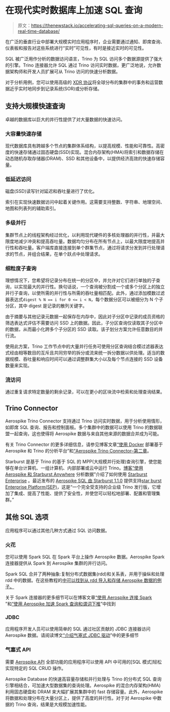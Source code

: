# 在现代实时数据库上加速 SQL 查询

> 原文：<https://thenewstack.io/accelerating-sql-queries-on-a-modern-real-time-database/>

在广泛的垂直行业中部署大规模实时应用程序时，企业需要通过通知、即席查询、仪表板和报告对这些系统进行“实时”可见性，有时是接近实时的可见性。

SQL 被广泛用作分析的数据访问语言，Trino 为 SQL 访问多个数据源提供了强大的引擎。Trino 连接器允许 SQL 通过 Trino 访问实时数据，更广泛地说，允许数据架构师和开发人员扩展可从 Trino 访问的快速分析数据。

对于分析用例，您可以使用高级的 [XDR 协议](https://aerospike.com/resources/tech-videos/xdr/)将全球分布的集群中的事务和运营数据近乎实时地同步到记录系统(SOR)或分析存储。

## 支持大规模快速查询

卓越的数据库以巨大的并行性提供了对大量数据的快速访问。

### 大容量快速存储

现代数据库具有跨越多个节点的集群体系结构，以提高规模、性能和可靠性。高密度的快速存储通过固态硬盘(SSD)实现。混合内存架构(HMA)将索引和数据存储在动态随机存取存储器(DRAM)、SSD 和其他设备中，以提供经济高效的快速存储容量。

### 低延迟访问

磁盘(SSD)读写针对延迟和吞吐量进行了优化。

索引在实现快速数据访问中起着关键作用。这需要支持整数、字符串、地理空间、地图和列表列的辅助索引。

### 多级并行

集群节点上的线程架构经过优化，以利用现代硬件的多核处理器的并行性，并最大限度地减少冲突和提高吞吐量。数据均匀分布在所有节点上，以最大限度地提高并行性和吞吐量。客户端库直接连接到单个群集节点，通过将请求分发到并行处理请求的节点，并组合结果，在单个跃点中处理请求。

### 细粒度子查询

理想情况下，您希望将记录分布在统一的分区中，并允许对它们进行单独的子查询，以实现最大的并行性。换句话说，一个查询被分割成一个或多个分区上的独立并行子查询，以使所需的并行性与所需的吞吐量相匹配。此外，通过添加模数过滤器表达式`digest % N == i for 0 <= i < N`，每个数据分区可以被细分为 N 个子分区，其中 digest 是记录的散列关键字。

由于摘要与其他记录元数据一起保存在内存中，因此对子分区中记录的成员资格的筛选表达式评估不需要访问 SSD 上的数据。因此，子分区查询仅读取其子分区中的数据，从而最小化跨多个子分区的 SSD 读取。该子划分方案允许任意数目的并行流。

使用此方案，Trino 工作节点中的大量并行任务可使用分区查询结合模过滤器表达式经由相等数目的互斥且共同穷举的拆分或流来统一拆分数据以供处理。适当的数据规模、吞吐量和响应时间可以通过调整群集大小以及每个节点连接的 SSD 设备数量来实现。

### 流访问

通过重复请求特定数量的剩余记录，可以在更小的区块流中检索和处理查询结果。

## Trino Connector

Aerospike Trino Connector 支持通过 Trino 访问实时数据，用于分析使用情形，如即席 SQL 查询、报告和控制面板。多个集群中的数据可以使用 Trino 的数据联盟一起查询，这也使得将 Aerospike 数据与来自其他来源的数据合并成为可能。

有关 Trino Connector 的更多详细信息，请参见博客文章[“使用 Docker](https://developer.aerospike.com/blog/deploy-aerospike-and-trino-based-analytics-platform-using-docker) 部署基于 Aerospike 和 Trino 的分析平台”和[“Aerospike Trino Connector–第二章](https://developer.aerospike.com/blog/aerospike-trino-connector-chapter-two)。

Starburst 是基于 Trino 的基于 SQL 的 MPP(大规模并行处理)查询引擎，使您能够在单台计算机、一组计算机、内部部署或云中运行 Trino。[博客“使用 Aerospike 和 Starburst Anywhere](https://developer.aerospike.com/blog/analyze-data-with-aerospike-and-starburst-anywhere) 分析数据”介绍了如何使用 [Starburst Enterprise](https://www.starburst.io) 。最近发布的 [Aerospike SQL 由 Starburst 1.1.0](https://download.aerospike.com/enterprise/download/connectors/aerospike-sql/notes.html#1.1.0) 提供支持[star burst Enterprise Platform(SEP)](https://docs.starburst.io/starburst-enterprise/index.html)，这是“一个完全受支持的企业级 Trino 发行版，它增加了集成、提高了性能、提供了安全性，并使您可以轻松地部署、配置和管理集群。”

## 其他 SQL 选项

应用程序可以通过其他几种方式通过 SQL 访问数据。

### 火花

您可以使用 Spark SQL 在 Spark 平台上操作 Aerospike 数据。Aerospike Spark 连接器提供从 Spark 到 Aerospike 集群的并行访问。

Spark SQL 合并了两种抽象:复制分布式数据集(rdd)和关系表，并用于操纵和处理 rdd 中的数据。在这些教程的[中可以找到从 rdd 导入和存储 Aerospike 数据的例子。](https://developer.aerospike.com/tutorials/spark)

关于 Spark 连接器的更多细节可以在博客文章[“使用 Aerospike 连接 Spark](https://medium.com/aerospike-developer-blog/aerospike-is-a-highly-scalable-key-value-database-offering-best-in-class-performance-5922450aaa78) ”和[“使用 Aerospike 加速 Spark 查询和谓词下推](https://developer.aerospike.com/blog/accelerate-spark-queries-with-predicate-pushdown-using-aerospike)”中找到

### JDBC

应用程序开发人员可以使用简单的 SQL 通过社区贡献的 JDBC 连接器访问 Aerospike 数据。请阅读博文[“介绍气塞式 JDBC 驱动](https://developer.aerospike.com/blog/introducing-aerospike-jdbc-driver)”中的更多细节

### 气塞式 API

需要 [Aerospike API](https://developer.aerospike.com/blog/aerospike-through-sql) 全部功能的应用程序可以使用 API 中可用的[SQL 模式]轻松实现特定的 SQL CRUD 操作。

Aerospike Database 的快速高容量存储和并行处理与 Trino 的分布式 SQL 查询引擎相结合，可加速大型数据集的查询处理。Aerospike 的混合内存架构(HMA)利用固态硬盘和 DRAM 来大幅扩展其集群中的 fast 存储容量。此外，Aerospike 将数据和处理分布在大量分区上，提供了高度的并行性。对于对 Aerospike 中数据的 Trino 查询，结果是大规模加速性能。

<svg xmlns:xlink="http://www.w3.org/1999/xlink" viewBox="0 0 68 31" version="1.1"><title>Group</title> <desc>Created with Sketch.</desc></svg>